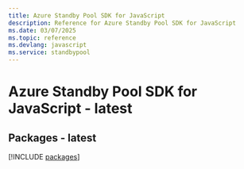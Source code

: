 ```yaml
---
title: Azure Standby Pool SDK for JavaScript
description: Reference for Azure Standby Pool SDK for JavaScript
ms.date: 03/07/2025
ms.topic: reference
ms.devlang: javascript
ms.service: standbypool
---
```

# Azure Standby Pool SDK for JavaScript - latest
## Packages - latest
[!INCLUDE [packages](standby-pool-index.md)]